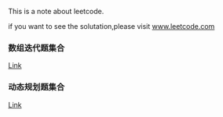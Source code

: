 This is a note about leetcode.

if you want to see the solutation,please visit www.leetcode.com

### 数组迭代题集合
[Link](https://github.com/lsill/leetcode/blob/main/arr_demo/readme.md)

### 动态规划题集合
[Link](https://github.com/lsill/leetcode/blob/main/dp_demo/readme.md)